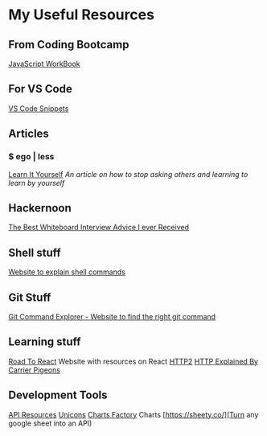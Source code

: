 # My Useful Resources

## From Coding Bootcamp
[JavaScript WorkBook](https://javascript-workbook.netlify.com/1)

## For VS Code 
[VS Code Snippets](https://code.visualstudio.com/docs/editor/userdefinedsnippets)


## Articles
### $ ego | less
[Learn It Yourself](https://egoless.tech/learn-it-yourself/)
*An article on how to stop asking others and learning to learn by yourself*

## Hackernoon
[The Best Whiteboard Interview Advice I ever Received](https://hackernoon.com/the-best-whiteboard-interview-advice-i-ever-received-3ebbfa72e4a)

## Shell stuff 
[Website to explain shell commands](https://explainshell.com/)

## Git Stuff 
[Git Command Explorer - Website to find the right git command](https://gitexplorer.com/)

## Learning stuff
[Road To React](https://roadtoreact.com/) Website with resources on React
[HTTP2](https://kinsta.com/learn/what-is-http2/)
[HTTP Explained By Carrier Pigeons](https://medium.freecodecamp.org/https-explained-with-carrier-pigeons-7029d2193351)

## Development Tools
[API Resources](https://public-apis.xyz/category/security/5c4842cd78baa30b8b7e549e)
[Unicons](https://iconscout.com/unicons)
[Charts Factory](https://chartsfactory.com/) Charts 
[https://sheety.co/](Turn any google sheet into an API)
